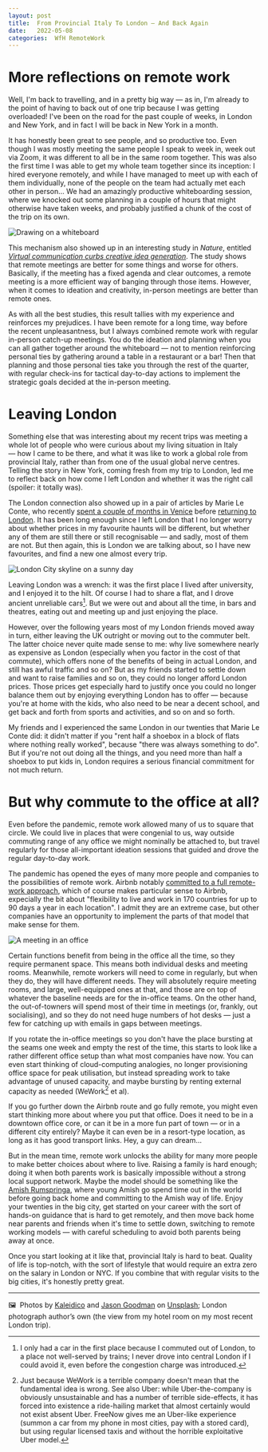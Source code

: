 ```yaml
---
layout: post
title:  From Provincial Italy To London — And Back Again 
date:   2022-05-08 
categories:  WfH RemoteWork 
---
```


# More reflections on remote work

Well, I'm back to travelling, and in a pretty big way — as in, I'm already to the point of having to back out of one trip because I was getting overloaded! I've been on the road for the past couple of weeks, in London and New York, and in fact I will be back in New York in a month.

It has honestly been great to see people, and so productive too. Even though I was mostly meeting the same people I speak to week in, week out via Zoom, it was different to all be in the same room together. This was also the first time I was able to get my whole team together since its inception: I hired everyone remotely, and while I have managed to meet up with each of them individually, none of the people on the team had actually met each other in person… We had an amazingly productive whiteboarding session, where we knocked out some planning in a couple of hours that might otherwise have taken weeks, and probably justified a chunk of the cost of the trip on its own.

![Drawing on a whiteboard](/images/113139.jpeg)

This mechanism also showed up in an interesting study in *Nature*, entitled [*Virtual communication curbs creative idea generation*](https://www.nature.com/articles/s41586-022-04643-y). The study shows that remote meetings are better for some things and worse for others. Basically, if the meeting has a fixed agenda and clear outcomes, a remote meeting is a more efficient way of banging through those items. However, when it comes to ideation and creativity, in-person meetings are better than remote ones.

As with all the best studies, this result tallies with my experience and reinforces my prejudices. I have been remote for a long time, way before the recent unpleasantness, but I always combined remote work with regular in-person catch-up meetings. You do the ideation and planning when you can all gather together around the whiteboard — not to mention reinforcing personal ties by gathering around a table in a restaurant or a bar! Then that planning and those personal ties take you through the rest of the quarter, with regular check-ins for tactical day-to-day actions to implement the strategic goals decided at the in-person meeting.

# Leaving London

Something else that was interesting about my recent trips was meeting a whole lot of people who were curious about my living situation in Italy — how I came to be there, and what it was like to work a global role from provincial Italy, rather than from one of the usual global nerve centres. Telling the story in New York, coming fresh from my trip to London, led me to reflect back on how come I left London and whether it was the right call (spoiler: it totally was).

The London connection also showed up in a pair of articles by Marie Le Conte, who recently [spent a couple of months in Venice](https://www.newstatesman.com/comment/2022/02/forget-the-pension-plan-im-blowing-my-savings-on-a-trip-to-venice) before [returning to London](https://www.newstatesman.com/society/2022/05/why-cant-the-uk-get-over-its-hatred-of-london). It has been long enough since I left London that I no longer worry about whether prices in my favourite haunts will be different, but whether any of them are still there or still recognisable — and sadly, most of them are not. But then again, this is London we are talking about, so I have new favourites, and find a new one almost every trip.

![London City skyline on a sunny day](/images/113455.jpeg)

Leaving London was a wrench: it was the first place I lived after university, and I enjoyed it to the hilt. Of course I had to share a flat, and I drove ancient unreliable cars[^1]. But we were out and about all the time, in bars and theatres, eating out and meeting up and just enjoying the place.

However, over the following years most of my London friends moved away in turn, either leaving the UK outright or moving out to the commuter belt. The latter choice never quite made sense to me: why live somewhere nearly as expensive as London (especially when you factor in the cost of that commute), which offers none of the benefits of being in actual London, and still has awful traffic and so on? But as my friends started to settle down and want to raise families and so on, they could no longer afford London prices. Those prices get especially hard to justify once you could no longer balance them out by enjoying everything London has to offer — because you're at home with the kids, who also need to be near a decent school, and get back and forth from sports and activities, and so on and so forth.

My friends and I experienced the same London in our twenties that Marie Le Conte did: it didn't matter if you "rent half a shoebox in a block of flats where nothing really worked", because "there was always something to do". But if you're not out doing all the things, and you need more than half a shoebox to put kids in, London requires a serious financial commitment for not much return.

# But why commute to the office at all?

Even before the pandemic, remote work allowed many of us to square that circle. We could live in places that were congenial to us, way outside commuting range of any office we might nominally be attached to, but travel regularly for those all-important ideation sessions that guided and drove the regular day-to-day work.

The pandemic has opened the eyes of many more people and companies to the possibilities of remote work. Airbnb notably [committed to a full remote-work approach](https://www.inc.com/justin-bariso/airbnb-ceo-brian-chesky-new-remote-work-policy-hybrid-work.html), which of course makes particular sense to Airbnb, expecially the bit about "flexibility to live and work in 170 countries for up to 90 days a year in each location". I admit they are an extreme case, but other companies have an opportunity to implement the parts of that model that make sense for them.

![A meeting in an office](/images/113604.jpeg)

Certain functions benefit from being in the office all the time, so they require permanent space. This means both individual desks and meeting rooms. Meanwhile, remote workers will need to come in regularly, but when they do, they will have different needs. They will absolutely require meeting rooms, and large, well-equipped ones at that, and those are on top of whatever the baseline needs are for the in-office teams. On the other hand, the out-of-towners will spend most of their time in meetings (or, frankly, out socialising), and so they do not need huge numbers of hot desks — just a few for catching up with emails in gaps between meetings.

If you rotate the in-office meetings so you don't have the place bursting at the seams one week and empty the rest of the time, this starts to look like a rather different office setup than what most companies have now. You can even start thinking of cloud-computing analogies, no longer provisioning office space for peak utilisation, but instead spreading work to take advantage of unused capacity, and maybe bursting by renting external capacity as needed (WeWork[^2] et al).

If you go further down the Airbnb route and go fully remote, you might even start thinking more about where you put that office. Does it need to be in a downtown office core, or can it be in a more fun part of town — or in a different city entirely? Maybe it can even be in a resort-type location, as long as it has good transport links. Hey, a guy can dream…

But in the mean time, remote work unlocks the ability for many more people to make better choices about where to live. Raising a family is hard enough; doing it when both parents work is basically impossible without a strong local support network. Maybe the model should be something like the [Amish Rumspringa](https://en.wikipedia.org/wiki/Rumspringa), where young Amish go spend time out in the world before going back home and committing to the Amish way of life. Enjoy your twenties in the big city, get started on your career with the sort of hands-on guidance that is hard to get remotely, and then move back home near parents and friends when it's time to settle down, switching to remote working models — with careful scheduling to avoid both parents being away at once.

Once you start looking at it like that, provincial Italy is hard to beat. Quality of life is top-notch, with the sort of lifestyle that would require an extra zero on the salary in London or NYC. If you combine that with regular visits to the big cities, it's honestly pretty great.

***

🖼️  Photos by [Kaleidico](https://kaleidico.com/) and [Jason Goodman](https://unsplash.com/es/@jasongoodman_youxventures) on [Unsplash](<https://www.unsplash.com>); London photograph author’s own (the view from my hotel room on my most recent London trip).

[^1]: I only had a car in the first place because I commuted out of London, to a place not well-served by trains; I never drove into central London if I could avoid it, even before the congestion charge was introduced.
[^2]: Just because WeWork is a terrible company doesn't mean that the fundamental idea is wrong. See also Uber: while Uber-the-company is obviously unsustainable and has a number of terrible side-effects, it has forced into existence a ride-hailing market that almost certainly would not exist absent Uber. FreeNow gives me an Uber-like experience (summon a car from my phone in most cities, pay with a stored card), but using regular licensed taxis and without the horrible exploitative Uber model.